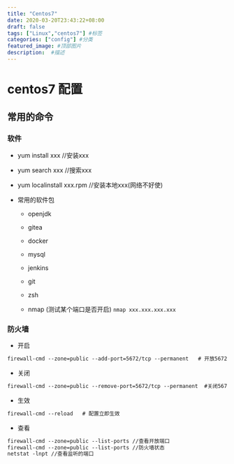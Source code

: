 ```yaml
---
title: "Centos7"
date: 2020-03-20T23:43:22+08:00
draft: false
tags: ["Linux","centos7"] #标签
categories: ["config"] #分类
featured_image: #顶部图片
description:  #描述
---
```


# centos7 配置

## 常用的命令

### 软件

- yum install xxx //安装xxx

- yum search xxx //搜索xxx

- yum localinstall xxx.rpm //安装本地xxx(网络不好使)

- 常用的软件包

    - openjdk

    - gitea

    - docker

    - mysql

    - jenkins

    - git

    - zsh

    - nmap (测试某个端口是否开启)  `nmap xxx.xxx.xxx.xxx`

### 防火墙

- 开启

```txt
firewall-cmd --zone=public --add-port=5672/tcp --permanent   # 开放5672端口
```

- 关闭

```txt
firewall-cmd --zone=public --remove-port=5672/tcp --permanent  #关闭5672端口
```

- 生效

```txt
firewall-cmd --reload   # 配置立即生效
```

- 查看

```txt
firewall-cmd --zone=public --list-ports //查看开放端口
firewall-cmd --zone=public --list-ports //防火墙状态
netstat -lnpt //查看监听的端口
```



